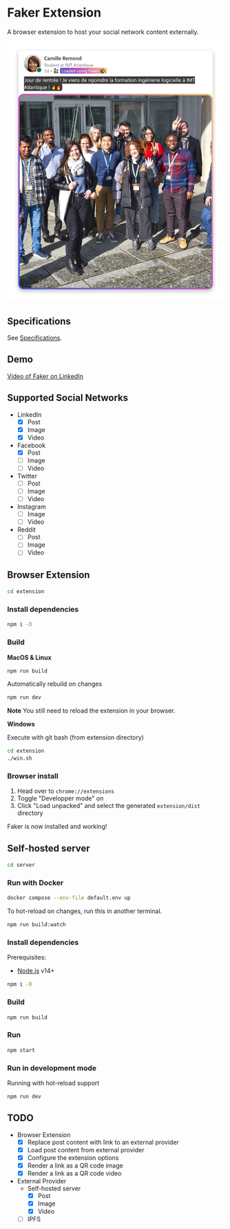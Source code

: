 # Faker Extension

A browser extension to host your social network content externally.

<p align="center">
  <img src="./screenshot.webp" alt="screenshot of faker on linkedin" width="600"  />
</p>

## Specifications

See [Specifications](./specifications.md).

## Demo

[Video of Faker on LinkedIn](./faker_demo.mp4)

## Supported Social Networks

- LinkedIn
  - [x] Post
  - [x] Image
  - [x] Video
- Facebook
  - [x] Post
  - [ ] Image
  - [ ] Video
- Twitter
  - [ ] Post
  - [ ] Image
  - [ ] Video
- Instagram
  - [ ] Image
  - [ ] Video
- Reddit
  - [ ] Post
  - [ ] Image
  - [ ] Video

## Browser Extension

```sh
cd extension
```

### Install dependencies

```sh
npm i -D
```

### Build

**MacOS & Linux**

```sh
npm run build
```

Automatically rebuild on changes

```sh
npm run dev
```

**Note** You still need to reload the extension in your browser.

**Windows**

Execute with git bash (from extension directory)

```sh
cd extension
./win.sh
```

### Browser install

1. Head over to `chrome://extensions`
2. Toggle "Developper mode" on
3. Click "Load unpacked" and select the generated `extension/dist` directory

Faker is now installed and working!

## Self-hosted server

```sh
cd server
```

### Run with Docker

```sh
docker compose --env-file default.env up
```

To hot-reload on changes, run this in another terminal.

```sh
npm run build:watch
```

### Install dependencies

Prerequisites:

- [Node.js](https://nodejs.org/) v14+

```sh
npm i -D
```

### Build

```sh
npm run build
```

### Run

```sh
npm start
```

### Run in development mode

Running with hot-reload support

```sh
npm run dev
```

## TODO

- Browser Extension
  - [x] Replace post content with link to an external provider
  - [x] Load post content from external provider
  - [x] Configure the extension options
  - [x] Render a link as a QR code image
  - [x] Render a link as a QR code video
- External Provider
  - Self-hosted server
    - [x] Post
    - [x] Image
    - [x] Video
  - [ ] IPFS
